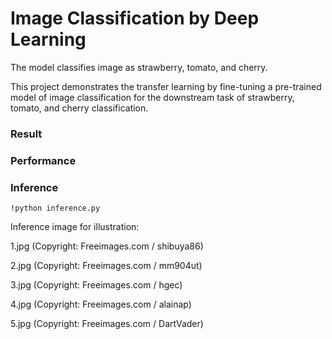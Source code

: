 # Image Classification by Deep Learning
The model classifies image as strawberry, tomato, and cherry.

This project demonstrates the transfer learning by fine-tuning a pre-trained model of image classification for the downstream task of strawberry, tomato, and cherry classification.

### Result

### Performance

### Inference

```{python}
!python inference.py
```
Inference image for illustration:

1.jpg  (Copyright: Freeimages.com / shibuya86)

2.jpg  (Copyright: Freeimages.com / mm904ut)

3.jpg  (Copyright: Freeimages.com / hgec)

4.jpg  (Copyright: Freeimages.com / alainap)

5.jpg  (Copyright: Freeimages.com / DartVader)


